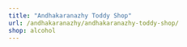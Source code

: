```yaml
---
title: "Andhakaranazhy Toddy Shop"
url: /andhakaranazhy/andhakaranazhy-toddy-shop/
shop: alcohol
---
```

